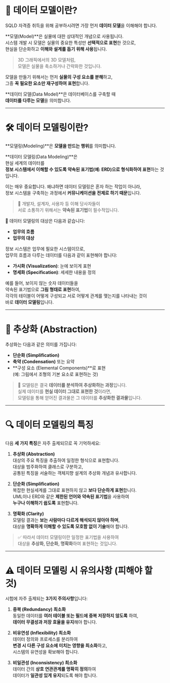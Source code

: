 # 📘 데이터 모델이란?

SQLD 자격증 취득을 위해 공부하시려면 가장 먼저 **데이터 모델**을 이해해야 합니다.

**모델(Model)**은 실물에 대한 상대적인 개념으로 사용됩니다.  
시스템 개발 시 모델은 실물의 중요한 특성만 **선택적으로 표현**한 것으로,  
현실을 단순화하고 **이해와 설계를 돕기 위해 사용**됩니다.

> 3D 그래픽에서의 3D 모델처럼,  
> 모델은 실물을 축소하거나 간략화한 것입니다.

모델을 만들기 위해서는 먼저 **실물의 구성 요소를 분해**하고,  
그중 **꼭 필요한 요소만 재구성하여 표현**합니다.

**데이터 모델(Data Model)**은 데이터베이스를 구축할 때  
**데이터를 다루는 모델**을 의미합니다.

---

# 🛠️ 데이터 모델링이란?

**모델링(Modeling)**은 **모델을 만드는 행위**를 의미합니다.

**데이터 모델링(Data Modeling)**은  
현실 세계의 데이터를  
**정보 시스템에서 이해할 수 있도록 약속된 표기법(예: ERD)으로 형식화하여 표현**하는 것입니다.  

이는 매우 중요합니다. 왜냐하면 데이터 모델링은 혼자 하는 작업이 아니라,  
정보 시스템을 구축하는 과정에서 **커뮤니케이션을 전제로 하기 때문**입니다.

> 💬 개발자, 설계자, 사용자 등 이해 당사자들이  
> 서로 소통하기 위해서는 **약속된 표기법**이 필수적입니다.

📌 데이터 모델링의 대상은 다음과 같습니다:

- **업무의 흐름**
- **업무의 대상**

정보 시스템은 업무에 필요한 시스템이므로,  
업무의 흐름과 다루는 데이터를 다음과 같이 표현해야 합니다:

- **가시화 (Visualization)**: 눈에 보이게 표현  
- **명세화 (Specification)**: 세세한 내용을 정의

예를 들어, 보이지 않는 숫자 데이터들을  
약속된 표기법으로 **그림 형태로 표현**하여,  
각각의 테이블이 어떻게 구성되고 서로 어떻게 관계를 맺는지를 나타내는 것이  
바로 **데이터 모델링**입니다.

---

# 🧠 추상화 (Abstraction)

추상화는 다음과 같은 의미를 가집니다:

- **단순화 (Simplification)**
- **축약 (Condensation)** 또는 요약
- **구성 요소 (Elemental Components)**로 표현  
  (예: 그림에서 조형의 기본 요소로 표현하는 것)

> 📌 모델링은 결국 **데이터를 분석하여 추상화하는 과정**입니다.  
> 실제 데이터를 **현실 데이터 그대로 표현한 것**이라면,  
> 모델링을 통해 얻어진 결과물은 그 데이터를 **추상화한 결과물**입니다.

---

# 🔍 데이터 모델링의 특징

다음 **세 가지 특징**은 자주 출제되므로 꼭 기억하세요:

1. **추상화 (Abstraction)**  
   대상의 주요 특징을 추출하여 일정한 형식으로 표현합니다.  
   대상을 범주화하여 클래스로 구분하고,  
   공통된 특징을 서술하는 객체지향 설계의 추상화 개념과 유사합니다.

2. **단순화 (Simplification)**  
   복잡한 현실세계를 그대로 표현하지 않고 **보다 단순하게 표현**합니다.  
   UML이나 ERD와 같은 **제한된 언어와 약속된 표기법**을 사용하여  
   **누구나 이해하기 쉽도록** 표현합니다.

3. **명확화 (Clarity)**  
   모델링 결과는 **보는 사람마다 다르게 해석되지 않아야 하며**,  
   대상을 **명확하게 이해할 수 있도록 모호함 없이 기술**해야 합니다.

> ✅ 따라서 데이터 모델링이란 일정한 표기법을 사용하여  
> 대상을 **추상화, 단순화, 명확화**하여 표현하는 것입니다.

---

# ⚠️ 데이터 모델링 시 유의사항 (피해야 할 것)

시험에 자주 출제되는 **3가지 주의사항**입니다:

1. **중복 (Redundancy) 최소화**  
   동일한 데이터를 **여러 테이블 또는 필드에 중복 저장하지 않도록** 하여,  
   **데이터 무결성과 저장 효율을 유지**해야 합니다.

2. **비유연성 (Inflexibility) 최소화**  
   데이터 정의와 프로세스를 분리하여  
   **변경 시 다른 구성 요소에 미치는 영향을 최소화**하고,  
   시스템의 유연성을 확보해야 합니다.

3. **비일관성 (Inconsistency) 최소화**  
   데이터 간의 **상호 연관관계를 명확히 정의**하여  
   데이터가 **일관성 있게 유지**되도록 해야 합니다.
